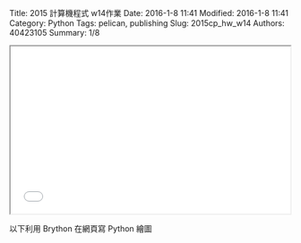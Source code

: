 Title: 2015 計算機程式 w14作業
Date: 2016-1-8 11:41
Modified: 2016-1-8 11:41
Category: Python
Tags: pelican, publishing
Slug: 2015cp_hw_w14
Authors: 40423105
Summary: 1/8




<iframe 
<iframe src="simplest14.html" width="500" height="300"></iframe>

<div class="entry-content"><p>以下利用 Brython 在網頁寫 Python 繪圖</p>
<!-- 導入 brython_dist.js -->

<script type="text/javascript" src="js/Brython3.2.3-20151122-082712/brython.js"></script>

<!-- 啟動 brython() -->

<script>
window.onload=function(){
brython(1);
}
</script>

<!-- 以下利用 Brython 程式執行繪圖 -->

<canvas id="plotarea" width="500" height="500"></canvas>

<script type="text/python3">
# 導入 doc
from browser import document as doc
import math

# 準備繪圖畫布
canvas = doc["plotarea"]
ctx = canvas.getContext("2d")

# 開始畫直線

ctx.beginPath()
ctx.lineWidth = 20
ctx.moveTo(40, 0)
ctx.lineTo(40, 360)
ctx.strokeStyle = "#FF0000"
ctx.stroke()

ctx.beginPath()
ctx.lineWidth = 20
ctx.moveTo(80, 0)
ctx.lineTo(80, 360)
ctx.strokeStyle = "#FF0000"
ctx.stroke()

ctx.beginPath()
ctx.lineWidth = 20
ctx.moveTo(120, 0)
ctx.lineTo(120, 360)
ctx.strokeStyle = "#FF0000"
ctx.stroke()

ctx.beginPath()
ctx.lineWidth = 20
ctx.moveTo(160, 0)
ctx.lineTo(160, 360)
ctx.strokeStyle = "#FF0000"
ctx.stroke()

ctx.beginPath()
ctx.lineWidth = 20
ctx.moveTo(200, 0)
ctx.lineTo(200, 360)
ctx.strokeStyle = "#FF0000"
ctx.stroke()

ctx.beginPath()
ctx.lineWidth = 20
ctx.moveTo(240, 0)
ctx.lineTo(240, 360)
ctx.strokeStyle = "#FF0000"
ctx.stroke()

ctx.beginPath()
ctx.lineWidth = 20
ctx.moveTo(280, 0)
ctx.lineTo(280, 360)
ctx.strokeStyle = "#FF0000"
ctx.stroke()

ctx.beginPath()
ctx.lineWidth = 20
ctx.moveTo(320, 0)
ctx.lineTo(320, 360)
ctx.strokeStyle = "#FF0000"
ctx.stroke()

ctx.beginPath()
ctx.lineWidth = 20
ctx.moveTo(360, 0)
ctx.lineTo(360, 360)
ctx.strokeStyle = "#FF0000"
ctx.stroke()

ctx.beginPath()
ctx.lineWidth = 20
ctx.moveTo(400, 0)
ctx.lineTo(400, 360)
ctx.strokeStyle = "#FF0000"
ctx.stroke()


ctx.beginPath()
ctx.lineWidth = 20
ctx.moveTo(30, 10)
ctx.lineTo(410, 10)
ctx.strokeStyle = "#0000ff"
ctx.stroke()

ctx.beginPath()
ctx.lineWidth = 20
ctx.moveTo(30, 50)
ctx.lineTo(410, 50)
ctx.strokeStyle = "#0000ff"
ctx.stroke()

ctx.beginPath()
ctx.lineWidth = 20
ctx.moveTo(30, 90)
ctx.lineTo(410, 90)
ctx.strokeStyle = "#0000ff"
ctx.stroke()

ctx.beginPath()
ctx.lineWidth = 20
ctx.moveTo(30, 130)
ctx.lineTo(410, 130)
ctx.strokeStyle = "#0000ff"
ctx.stroke()

ctx.beginPath()
ctx.lineWidth = 20
ctx.moveTo(30, 170)
ctx.lineTo(410, 170)
ctx.strokeStyle = "#0000ff"
ctx.stroke()

ctx.beginPath()
ctx.lineWidth = 20
ctx.moveTo(30, 210)
ctx.lineTo(410, 210)
ctx.strokeStyle = "#0000ff"
ctx.stroke()

ctx.beginPath()
ctx.lineWidth = 20
ctx.moveTo(30, 250)
ctx.lineTo(410, 250)
ctx.strokeStyle = "#0000ff"
ctx.stroke()

ctx.beginPath()
ctx.lineWidth = 20
ctx.moveTo(30, 290)
ctx.lineTo(410, 290)
ctx.strokeStyle = "#0000ff"
ctx.stroke()

ctx.beginPath()
ctx.lineWidth =20
ctx.moveTo(30, 330)
ctx.lineTo(410, 330)
ctx.strokeStyle = "#0000ff"
ctx.stroke()

ctx.beginPath()
ctx.lineWidth = 20
ctx.moveTo(30, 370)
ctx.lineTo(410, 370)
ctx.strokeStyle = "#0000ff"
ctx.stroke()
</script></div>






